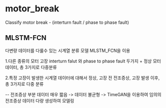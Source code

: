 # motor_break
Classify motor break - (interturn  fault / phase to phase fault)


## MLSTM-FCN
다변량 데이터를 다룰수 있는 시계열 분류 모델 MLSTM_FCN을 이용

1.다른 종류의 모터 고장 interturn falut 와 phase to phase fault 두가지 + 정상 모터 데이터, 총 3가지로 다중분류

2.특정 고장이 발생한 시계열 데이터에 대해서 정상, 고장 전 전조증상, 고장 발생 이후, 총 3가지로 다중 분류

-- 전조증상 부분 데이터 매우 짧음 -> 데이터 불균형 -> TimeGAN을 이용하여 임의의 전조증상 데이터 다량 생성하여 모델링
